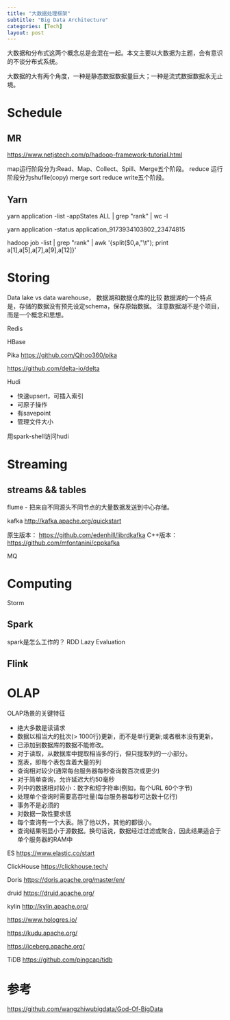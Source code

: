 ```yaml
---
title: "大数据处理框架"
subtitle: "Big Data Architecture"
categories: [Tech]
layout: post
---
```


大数据和分布式这两个概念总是会混在一起。本文主要以大数据为主题，会有意识的不谈分布式系统。

大数据的大有两个角度，一种是静态数据数据量巨大；一种是流式数据数据永无止境。


# Schedule
## MR
https://www.netjstech.com/p/hadoop-framework-tutorial.html

map运行阶段分为:Read、Map、Collect、Spill、Merge五个阶段。
reduce 运行阶段分为shuflle(copy) merge  sort    reduce write五个阶段。

## Yarn

yarn application -list -appStates ALL | grep "rank"  | wc -l

yarn application -status  application_9173934103802_23474815

hadoop job -list   | grep "rank" |  awk '{split($0,a,"\t"); print a[1],a[5],a[7],a[9],a[12]}'


# Storing

Data lake vs data warehouse， 数据湖和数据仓库的比较
数据湖的一个特点是，存储的数据没有预先设定schema，保存原始数据。
注意数据湖不是个项目，而是一个概念和思想。

Redis

HBase

Pika  https://github.com/Qihoo360/pika

https://github.com/delta-io/delta


Hudi

* 快速upsert，可插入索引
* 可原子操作
* 有savepoint
* 管理文件大小

用spark-shell访问hudi





# Streaming

## streams && tables


flume - 把来自不同源头不同节点的大量数据发送到中心存储。

kafka 
http://kafka.apache.org/quickstart

原生版本： https://github.com/edenhill/librdkafka
C++版本： https://github.com/mfontanini/cppkafka

MQ




# Computing

Storm

## Spark

spark是怎么工作的？
RDD
Lazy Evaluation


## Flink




# OLAP

OLAP场景的关键特征
* 绝大多数是读请求
* 数据以相当大的批次(> 1000行)更新，而不是单行更新;或者根本没有更新。
* 已添加到数据库的数据不能修改。
* 对于读取，从数据库中提取相当多的行，但只提取列的一小部分。
* 宽表，即每个表包含着大量的列
* 查询相对较少(通常每台服务器每秒查询数百次或更少)
* 对于简单查询，允许延迟大约50毫秒
* 列中的数据相对较小：数字和短字符串(例如，每个URL 60个字节)
* 处理单个查询时需要高吞吐量(每台服务器每秒可达数十亿行)
* 事务不是必须的
* 对数据一致性要求低
* 每个查询有一个大表。除了他以外，其他的都很小。
* 查询结果明显小于源数据。换句话说，数据经过过滤或聚合，因此结果适合于单个服务器的RAM中

ES https://www.elastic.co/start

ClickHouse https://clickhouse.tech/

Doris https://doris.apache.org/master/en/

druid https://druid.apache.org/

kylin http://kylin.apache.org/

https://www.hologres.io/

https://kudu.apache.org/

https://iceberg.apache.org/

TiDB https://github.com/pingcap/tidb



# 参考

https://github.com/wangzhiwubigdata/God-Of-BigData